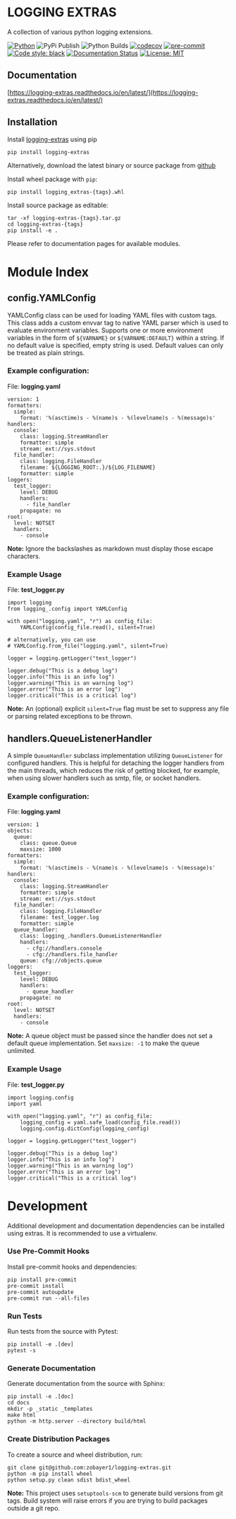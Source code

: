 LOGGING EXTRAS
===============

A collection of various python logging extensions.

[![Python](https://img.shields.io/badge/python-3.6%20%7C%203.7%20%7C%203.8%20%7C%203.9-blueviolet?logo=python&logoColor=green)](https://www.python.org)
![PyPi Publish](https://github.com/zobayer1/logging-extras/actions/workflows/python-publish.yml/badge.svg)
![Python Builds](https://github.com/zobayer1/logging-extras/actions/workflows/python-package.yml/badge.svg)
[![codecov](https://codecov.io/gh/zobayer1/logging-extras/branch/main/graph/badge.svg?token=GKB7RKRQ81)](https://codecov.io/gh/zobayer1/logging-extras)
[![pre-commit](https://img.shields.io/badge/pre--commit-enabled-blue?logo=pre-commit)](https://github.com/pre-commit/pre-commit)
[![Code style: black](https://img.shields.io/badge/code%20style-black-000000.svg)](https://github.com/psf/black)
[![Documentation Status](https://readthedocs.org/projects/logging-extras/badge/?version=latest)](https://logging-extras.readthedocs.io/en/latest/?badge=latest)
[![License: MIT](https://img.shields.io/badge/License-MIT-ff69b4.svg)](https://github.com/zobayer1/logging-extras/blob/main/LICENSE)

Documentation
-------------
[https://logging-extras.readthedocs.io/en/latest/](https://logging-extras.readthedocs.io/en/latest/)

Installation
------------

Install [logging-extras](https://pypi.org/project/logging-extras/) using pip

    pip install logging-extras

Alternatively, download the latest binary or source package from [github](https://github.com/zobayer1/logging-extras/releases)

Install wheel package with `pip`:

    pip install logging_extras-{tags}.whl

Install source package as editable:

    tar -xf logging-extras-{tags}.tar.gz
    cd logging-extras-{tags}
    pip install -e .

Please refer to documentation pages for available modules.

Module Index
============

config.YAMLConfig
-----------------

YAMLConfig class can be used for loading YAML files with custom tags. This class adds a custom envvar tag to native YAML parser which is used to evaluate environment variables. Supports one or more environment variables in the form of `${VARNAME}` or `${VARNAME:DEFAULT}` within a string. If no default value is specified, empty string is used. Default values can only be treated as plain strings.

### Example configuration:

File: **logging.yaml**
```
version: 1
formatters:
  simple:
    format: '%(asctime)s - %(name)s - %(levelname)s - %(message)s'
handlers:
  console:
    class: logging.StreamHandler
    formatter: simple
    stream: ext://sys.stdout
  file_handler:
    class: logging.FileHandler
    filename: ${LOGGING_ROOT:.}/${LOG_FILENAME}
    formatter: simple
loggers:
  test_logger:
    level: DEBUG
    handlers:
      - file_handler
    propagate: no
root:
  level: NOTSET
  handlers:
    - console
```

**Note:** Ignore the backslashes as markdown must display those escape characters.

### Example Usage

File: **test_logger.py**
```
import logging
from logging_.config import YAMLConfig

with open("logging.yaml", "r") as config_file:
    YAMLConfig(config_file.read(), silent=True)

# alternatively, you can use
# YAMLConfig.from_file("logging.yaml", silent=True)

logger = logging.getLogger("test_logger")

logger.debug("This is a debug log")
logger.info("This is an info log")
logger.warning("This is an warning log")
logger.error("This is an error log")
logger.critical("This is a critical log")
```

**Note:** An (optional) explicit `silent=True` flag must be set to suppress any file or parsing related exceptions to be thrown.

handlers.QueueListenerHandler
-----------------------------

A simple `QueueHandler` subclass implementation utilizing `QueueListener` for configured handlers. This is helpful for detaching the logger handlers from the main threads, which reduces the risk of getting blocked, for example, when using slower handlers such as smtp, file, or socket handlers.

### Example configuration:

File: **logging.yaml**
```
version: 1
objects:
  queue:
    class: queue.Queue
    maxsize: 1000
formatters:
  simple:
    format: '%(asctime)s - %(name)s - %(levelname)s - %(message)s'
handlers:
  console:
    class: logging.StreamHandler
    formatter: simple
    stream: ext://sys.stdout
  file_handler:
    class: logging.FileHandler
    filename: test_logger.log
    formatter: simple
  queue_handler:
    class: logging_.handlers.QueueListenerHandler
    handlers:
      - cfg://handlers.console
      - cfg://handlers.file_handler
    queue: cfg://objects.queue
loggers:
  test_logger:
    level: DEBUG
    handlers:
      - queue_handler
    propagate: no
root:
  level: NOTSET
  handlers:
    - console
```

**Note:** A queue object must be passed since the handler does not set a default queue implementation. Set `maxsize: -1` to make the queue unlimited.

### Example Usage

File: **test_logger.py**
```
import logging.config
import yaml

with open("logging.yaml", "r") as config_file:
    logging_config = yaml.safe_load(config_file.read())
    logging.config.dictConfig(logging_config)

logger = logging.getLogger("test_logger")

logger.debug("This is a debug log")
logger.info("This is an info log")
logger.warning("This is an warning log")
logger.error("This is an error log")
logger.critical("This is a critical log")
```

Development
===========

Additional development and documentation dependencies can be installed using extras. It is recommended to use a virtualenv.

### Use Pre-Commit Hooks

Install pre-commit hooks and dependencies:

    pip install pre-commit
    pre-commit install
    pre-commit autoupdate
    pre-commit run --all-files

### Run Tests

Run tests from the source with Pytest:

    pip install -e .[dev]
    pytest -s

### Generate Documentation

Generate documentation from the source with Sphinx:

    pip install -e .[doc]
    cd docs
    mkdir -p _static _templates
    make html
    python -m http.server --directory build/html

### Create Distribution Packages

To create a source and wheel distribution, run:

    git clone git@github.com:zobayer1/logging-extras.git
    python -m pip install wheel
    python setup.py clean sdist bdist_wheel

**Note:** This project uses `setuptools-scm` to generate build versions from git tags. Build system will raise errors if you are trying to build packages outside a git repo.
